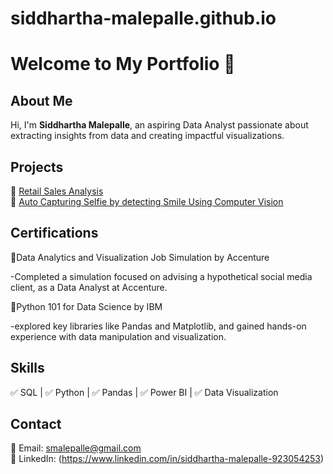 # siddhartha-malepalle.github.io
# Welcome to My Portfolio 👋  

## About Me  
Hi, I'm **Siddhartha Malepalle**, an aspiring Data Analyst passionate about extracting insights from data and creating impactful visualizations.  

## Projects  
🔹 [Retail Sales Analysis](https://github.com/siddhartha-malepalle/Data-Analytics-Projects)  
🔹 [Auto Capturing Selfie by detecting Smile Using Computer Vision](https://github.com/siddhartha-malepalle/Auto-Capturing-Selfie-by-detecting-Smile-Using-Computer-Vision)

## Certifications
🔹Data Analytics and Visualization Job Simulation by Accenture

 -Completed a simulation focused on advising a hypothetical social media client, as a Data Analyst at Accenture.
 
🔹Python 101 for Data Science by IBM

 -explored key libraries like Pandas and Matplotlib, and gained hands-on experience with data manipulation and visualization.

## Skills  
✅ SQL | ✅ Python | ✅ Pandas | ✅ Power BI | ✅ Data Visualization  

## Contact  
📧 Email: smalepalle@gmail.com  
📌 LinkedIn: (https://www.linkedin.com/in/siddhartha-malepalle-923054253)  
